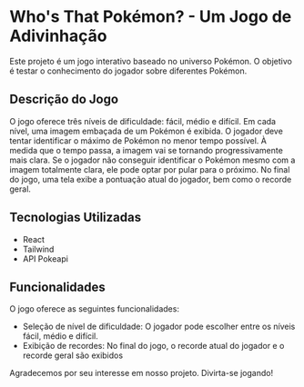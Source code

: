 # Who's That Pokémon? - Um Jogo de Adivinhação

Este projeto é um jogo interativo baseado no universo Pokémon. O objetivo é testar o conhecimento do jogador sobre diferentes Pokémon.

## Descrição do Jogo

O jogo oferece três níveis de dificuldade: fácil, médio e difícil. Em cada nível, uma imagem embaçada de um Pokémon é exibida. O jogador deve tentar identificar o máximo de Pokémon no menor tempo possível. À medida que o tempo passa, a imagem vai se tornando progressivamente mais clara. Se o jogador não conseguir identificar o Pokémon mesmo com a imagem totalmente clara, ele pode optar por pular para o próximo. No final do jogo, uma tela exibe a pontuação atual do jogador, bem como o recorde geral.

## Tecnologias Utilizadas

- React
- Tailwind
- API Pokeapi

## Funcionalidades

O jogo oferece as seguintes funcionalidades:

- Seleção de nível de dificuldade: O jogador pode escolher entre os níveis fácil, médio e difícil.
- Exibição de recordes: No final do jogo, o recorde atual do jogador e o recorde geral são exibidos

Agradecemos por seu interesse em nosso projeto. Divirta-se jogando!
